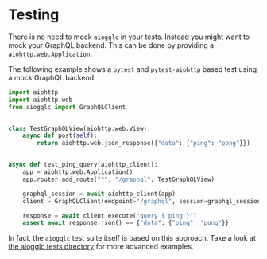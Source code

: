 # Testing

There is no need to mock `aiogqlc` in your tests.
Instead you might want to mock your GraphQL backend.
This can be done by providing a `aiohttp.web.Application`.

The following example shows a `pytest` and `pytest-aiohttp` based test using a mock GraphQL backend:

```python
import aiohttp
import aiohttp.web
from aiogqlc import GraphQLClient


class TestGraphQLView(aiohttp.web.View):
    async def post(self):
        return aiohttp.web.json_response({"data": {"ping": "pong"}})


async def test_ping_query(aiohttp_client):
    app = aiohttp.web.Application()
    app.router.add_route("*", "/graphql", TestGraphQLView)

    graphql_session = await aiohttp_client(app)
    client = GraphQLClient(endpoint="/graphql", session=graphql_session)

    response = await client.execute("query { ping }")
    assert await response.json() == {"data": {"ping": "pong"}}
```

In fact, the `aiogqlc` test suite itself is based on this approach.
Take a look at [the aiogqlc tests directory](https://github.com/DoctorJohn/aiogqlc/tree/main/tests) for more advanced examples.

